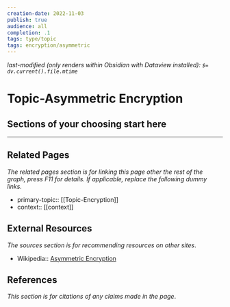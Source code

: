 ```yaml
---
creation-date: 2022-11-03
publish: true
audience: all
completion: .1
tags: type/topic
tags: encryption/asymmetric
---
```

*last-modified (only renders within Obsidian with Dataview installed): `$= dv.current().file.mtime`*
# Topic-Asymmetric Encryption

## Sections of your choosing start here

---
## Related Pages
*The related pages section is for linking this page other the rest of the graph, press F11 for details. If applicable, replace the following dummy links.*
- primary-topic:: [[Topic-Encryption]]
- context:: \[\[context\]\]

## External Resources
*The sources section is for recommending resources on other sites*.
- Wikipedia:: [Asymmetric Encryption](https://en.wikipedia.org/wiki/Public-key_cryptography)

## References
*This section is for citations of any claims made in the page*.